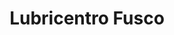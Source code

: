 ---
title: "Lubricentro Fusco"
url: /ciudad-autonoma-de-buenos-aires/lubricentro-fusco/
shop: reparación de automóviles
---